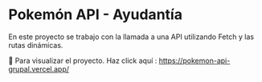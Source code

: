 # Pokemón API - Ayudantía

En este proyecto se trabajo con la llamada a una API utilizando Fetch y las rutas dinámicas.

📍 Para visualizar el proyecto.
Haz click aquí : https://pokemon-api-grupal.vercel.app/